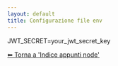 ```yaml
---
layout: default
title: Configurazione file env
---
```

<link rel="stylesheet" href="/assets/css/custom.css">

JWT_SECRET=your_jwt_secret_key

<a href="./index.md" class="button-link">⬅ Torna a 'Indice appunti node'</a>